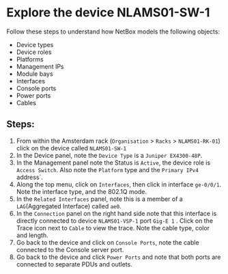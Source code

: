 # Explore the device NLAMS01-SW-1 

Follow these steps to understand how NetBox models the following objects:

- Device types
- Device roles
- Platforms
- Management IPs
- Module bays
- Interfaces
- Console ports
- Power ports
- Cables


## Steps:

1. From within the Amsterdam rack (`Organisation` > `Racks` > `NLAMS01-RK-01`) click on the device called `NLAMS01-SW-1`
2. In the Device panel, note the `Device Type` is a `Juniper EX4300-48P`.
3. In the Management panel note the Status is `Active`, the device role is `Access Switch`. Also note the `Platform` type and the `Primary IPv4` address`.
4. Along the top menu, click on `Interfaces`, then click in interface `ge-0/0/1`. Note the interface type, and the 802.1Q mode. 
5. In the `Related Interfaces` panel, note this is a member of a `LAG`(Aggregated Interface) called `ae0`. 
6. In the `Connection` panel on the right hand side note that this interface is directly connected to device `NLAMS01-VSP-1` port `Gig-E 1` . Click on the Trace icon next to `Cable` to view the trace. Note the cable type, color and length. 
7. Go back to the device and click on `Console Ports`, note the cable connected to the Console server port. 
8. Go back to the device and click `Power Ports` and note that both ports are connected to separate PDUs and outlets. 
